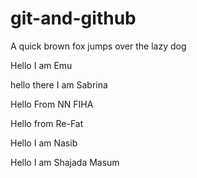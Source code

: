 # git-and-github

A quick brown fox jumps over the lazy dog


Hello I am Emu


hello there I am Sabrina


Hello From NN FIHA

Hello from Re-Fat

Hello I am Nasib

Hello I am Shajada Masum
